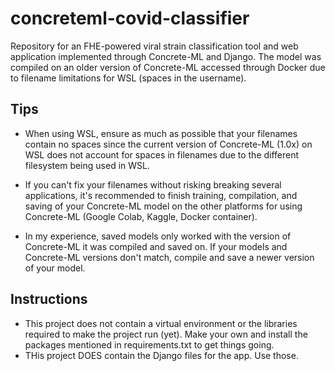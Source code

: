 # concreteml-covid-classifier
Repository for an FHE-powered viral strain classification tool and web application implemented through Concrete-ML and Django. The model was compiled on an older version of Concrete-ML accessed through Docker due to filename limitations for WSL (spaces in the username).

## Tips
- When using WSL, ensure as much as possible that your filenames contain no spaces since the current version of Concrete-ML (1.0x) on WSL does not account for spaces in filenames due to the different filesystem being used in WSL.

- If you can't fix your filenames without risking breaking several applications, it's recommended to finish training, compilation, and saving of your Concrete-ML model on the other platforms for using Concrete-ML (Google Colab, Kaggle, Docker container).

- In my experience, saved models only worked with the version of Concrete-ML it was compiled and saved on. If your models and Concrete-ML versions don't match, compile and save a newer version of your model.

## Instructions
- This project does not contain a virtual environment or the libraries required to make the project run (yet). Make your own and install the packages mentioned in requirements.txt to get things going.
- THis project DOES contain the Django files for the app. Use those.
